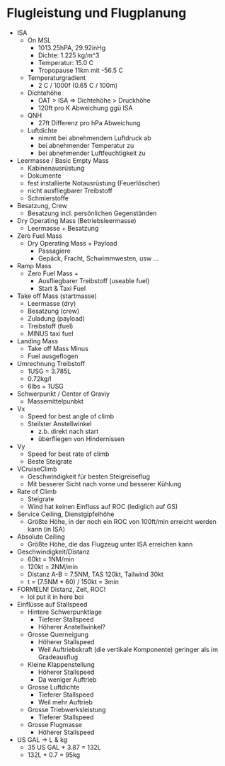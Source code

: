 # Flugleistung und Flugplanung
- ISA
	- On MSL
		- 1013.25hPA, 29.92inHg
		- Dichte: 1.225 kg/m^3
		- Temperatur: 15.0 C
		- Tropopause 11km mit -56.5 C
	- Temperaturgradient 
		- 2 C / 1000f (0.65 C / 100m)
	- Dichtehöhe
		- OAT > ISA => Dichtehöhe > Druckhöhe
		- 120ft pro K Abweichung ggü ISA
	- QNH
		- 27ft Differenz pro hPa Abweichung
	- Luftdichte
		- nimmt bei abnehmendem Luftdruck ab
		- bei abnehmender Temperatur zu
		- bei abnehmender Luftfeuchtigkeit zu
- Leermasse / Basic Empty Mass
	- Kabinenausrüstung
	- Dokumente
	- fest installierte Notausrüstung (Feuerlöscher)
	- nicht ausfliegbarer Treibstoff
	- Schmierstoffe
- Besatzung, Crew
	- Besatzung incl. persönlichen Gegenständen
- Dry Operating Mass (Betriebsleermasse)
	- Leermasse + Besatzung
- Zero Fuel Mass
	- Dry Operating Mass + Payload
		- Passagiere
		- Gepäck, Fracht, Schwimmwesten, usw …
- Ramp Mass
	- Zero Fuel Mass +
		- Ausfliegbarer Treibstoff (useable fuel)
		- Start & Taxi Fuel
- Take off Mass (startmasse)
	- Leermasse (dry)
	- Besatzung (crew)
	- Zuladung (payload)
	- Treibstoff (fuel)
	- MINUS taxi fuel
- Landing Mass
	- Take off Mass Minus
	- Fuel ausgeflogen
- Umrechnung Treibstoff
	- 1USG = 3.785L
	- 0.72kg/l
	- 6lbs = 1USG
- Schwerpunkt / Center of Graviy
	- Massemittelpunbkt
- Vx
	- Speed for best angle of climb
	- Steilster Anstellwinkel
		- z.b. direkt nach start
		- überfliegen von Hindernissen
- Vy
	- Speed for best rate of climb
	- Beste Steigrate
- VCruiseClimb
	- Geschwindigkeit für besten Steigreiseflug
	- Mit besserer Sicht nach vorne und besserer Kühlung
- Rate of Climb
	- Steigrate
	- Wind hat keinen Einfluss auf ROC (lediglich auf GS)
- Service Ceiling, Dienstgipfelhöhe
	- Größte Höhe, in der noch ein ROC von 100ft/min erreicht werden kann (in ISA)
- Absolute Ceiling
	- Größte Höhe, die das Flugzeug unter ISA erreichen kann
- Geschwindigkeit/Distanz
	- 60kt = 1NM/min
	- 120kt = 2NM/min
	- Distanz A-B = 7.5NM, TAS 120kt, Tailwind 30kt
	- t = (7.5NM * 60) / 150kt = 3min
- FORMELN! Distanz, Zeit, ROC!
	- lol put it in here boi
- Einflüsse auf Stallspeed
	- Hintere Schwerpunktlage
		- Tieferer Stallspeed
		- Höherer Anstellwinkel?
	- Grosse Querneigung
		- Höherer Stallspeed
		- Weil Auftriebskraft (die vertikale Komponente) geringer als im Gradeausflug
	- Kleine Klappenstellung
		- Höherer Stallspeed
		- Da weniger Auftrieb
	- Grosse Luftdichte
		- Tieferer Stallspeed
		- Weil mehr Auftrieb
	- Grosse Triebwerksleistung
		- Tieferer Stallspeed
	- Grosse Flugmasse
		- Höherer Stallspeed
- US GAL -> L & kg
	- 35 US GAL * 3.87 = 132L
	- 132L * 0.7 = 95kg
